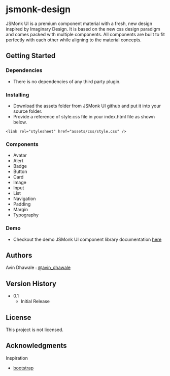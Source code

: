 # jsmonk-design

JSMonk UI is a premium component material with a fresh, new design inspired by Imaginary Design. It is based on the new css design paradigm and comes packed with multiple components. All components are built to fit perfectly with each other while aligning to the material concepts.


## Getting Started

### Dependencies

* There is no dependencies of any third party plugin.


### Installing

* Download the assets folder from JSMonk UI github and put it into your source folder. 
* Provide a reference of style.css file in your index.html file as shown below.
```
<link rel="stylesheet" href="assets/css/style.css" />
```

### Components
* Avatar
* Alert
* Badge
* Button
* Card
* Image
* Input
* List
* Navigation
* Padding
* Margin
* Typography

### Demo
* Checkout the demo JSMonk UI component library documentation [here](https://6213e80702b63572dbcafdbe--inspiring-jang-79ba74.netlify.app/)


## Authors

Avin Dhawale : [@avin_dhawale](https://twitter.com/avin_dhawale)

## Version History

* 0.1
    * Initial Release

## License

This project is not licensed.

## Acknowledgments

Inspiration
* [bootstrap](https://getbootstrap.com/docs/5.0/getting-started/introduction/)
